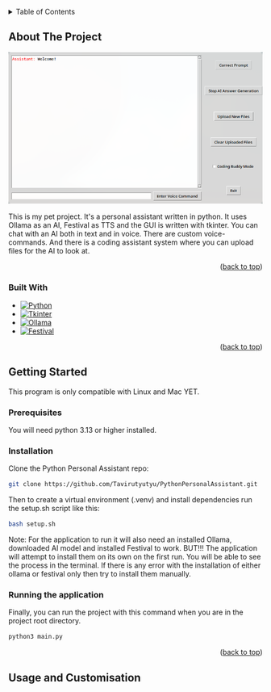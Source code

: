 <a id="readme-top"></a>

<!-- TABLE OF CONTENTS -->
<details>
  <summary>Table of Contents</summary>
  <ol>
    <li>
      <a href="#about-the-project">About The Project</a>
      <ul>
        <li><a href="#built-with">Built With</a></li>
      </ul>
    </li>
    <li>
      <a href="#getting-started">Getting Started</a>
      <ul>
        <li><a href="#prerequisites">Prerequisites</a></li>
        <li><a href="#installation">Installation</a></li>
        <li><a href="#running-the-application">Running the application</a></li>
      </ul>
    </li>
    <li><a href="#usage">Usage</a></li>
    <li><a href="#roadmap">Roadmap</a></li>
    <li><a href="#contributing">Contributing</a></li>
    <li><a href="#license">License</a></li>
    <li><a href="#contact">Contact</a></li>
    <li><a href="#acknowledgments">Acknowledgments</a></li>
  </ol>
</details>


<!-- ABOUT THE PROJECT -->
## About The Project
![Python Personal Assistant Screen Shot][screenshot]

This is my pet project. It's a personal assistant written in python. It uses Ollama as an AI, Festival as TTS and the GUI is written with tkinter. 
You can chat with an AI both in text and in voice. There are custom voice-commands. And there is a coding assistant system where you can upload files for the AI to look at.


<p align="right">(<a href="#readme-top">back to top</a>)</p>



### Built With

* [![Python][python.image]][python-url]
* [![Tkinter][tkinter.image]][tkinter-url]
* [![Ollama][ollama.image]][ollama-url]
* [![Festival][festival.image]][festival-url]

<p align="right">(<a href="#readme-top">back to top</a>)</p>

## Getting Started
This program is only compatible with Linux and Mac YET. 

### Prerequisites
You will need python 3.13 or higher installed.

### Installation

Clone the Python Personal Assistant repo:
```bash
git clone https://github.com/Tavirutyutyu/PythonPersonalAssistant.git
```

Then to create a virtual environment (.venv) and install dependencies run the setup.sh script like this:
```bash
bash setup.sh 
```
Note: For the application to run it will also need an installed Ollama, downloaded AI model and installed Festival to work. 
BUT!!! The application will attempt to install them on its own on the first run. You will be able to see the process in the terminal.
If there is any error with the installation of either ollama or festival only then try to install them manually.

### Running the application
Finally, you can run the project with this command when you are in the project root directory.
```bash
python3 main.py
```
<p align="right">(<a href="#readme-top">back to top</a>)</p>


## Usage and Customisation



<!-- MARKDOWN LINKS & IMAGES -->
<!-- https://www.markdownguide.org/basic-syntax/#reference-style-links -->
[screenshot]: resources/screenshot.png
[python.image]: https://img.shields.io/badge/python-3670A0?style=for-the-badge&logo=python&logoColor=ffdd54
[python-url]: https://www.python.org/
[tkinter.image]: https://img.shields.io/badge/Tkinter-ffcc00?style=for-the-badge
[tkinter-url]: https://docs.python.org/3/library/tkinter.html
[ollama.image]: https://img.shields.io/badge/Ollama-000000?style=for-the-badge&logo=ollama&logoColor=white
[ollama-url]: https://ollama.com/
[festival.image]: https://img.shields.io/badge/Festival_TTS-0a0a23?style=for-the-badge&logo=soundcloud&logoColor=white
[festival-url]: https://www.cstr.ed.ac.uk/projects/festival/